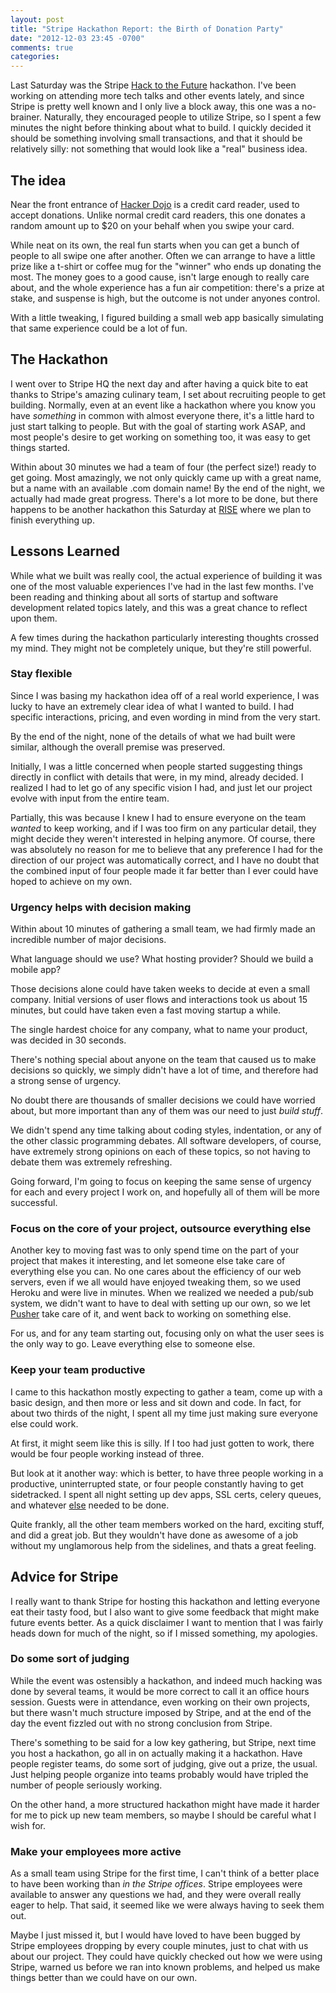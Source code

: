 ```yaml
---
layout: post
title: "Stripe Hackathon Report: the Birth of Donation Party"
date: "2012-12-03 23:45 -0700"
comments: true
categories: 
---
```

Last Saturday was the Stripe [Hack to the Future](https://stripe.com/blog/hack-to-the-future) hackathon.
I've been working on attending more tech talks and other events lately, and since Stripe is pretty well known and I only live a block away, this one was a no-brainer.
Naturally, they encouraged people to utilize Stripe, so I spent a few minutes the night before thinking about what to build.
I quickly decided it should be something involving small transactions, and that it should be relatively silly: not something that would look like a "real" business idea.

## The idea

Near the front entrance of [Hacker Dojo](http://hackerdojo.com) is a credit card reader, used to accept donations.
Unlike normal credit card readers, this one donates a random amount up to $20 on your behalf when you swipe your card.

While neat on its own, the real fun starts when you can get a bunch of people to all swipe one after another.
Often we can arrange to have a little prize like a t-shirt or coffee mug for the "winner" who ends up donating the most.
The money goes to a good cause, isn't large enough to really care about, and the whole experience has a fun air competition: there's a prize at stake, and suspense is high, but the outcome is not under anyones control.

With a little tweaking, I figured building a small web app basically simulating that same experience could be a lot of fun.

## The Hackathon

I went over to Stripe HQ the next day and after having a quick bite to eat thanks to Stripe's amazing culinary team, I set about recruiting people to get building.
Normally, even at an event like a hackathon where you know you have _something_ in common with almost everyone there, it's a little hard to just start talking to people.
But with the goal of starting work ASAP, and most people's desire to get working on something too, it was easy to get things started.

Within about 30 minutes we had a team of four (the perfect size!) ready to get going.
Most amazingly, we not only quickly came up with a great name, but a name with an available .com domain name!
By the end of the night, we actually had made great progress.
There's a lot more to be done, but there happens to be another hackathon this Saturday at [RISE](https://www.facebook.com/events/512718438746224/) where we plan to finish everything up.


## Lessons Learned

While what we built was really cool, the actual experience of building it was one of the most valuable experiences I've had in the last few months.
I've been reading and thinking about all sorts of startup and software development related topics lately, and this was a great chance to reflect upon them.

A few times during the hackathon particularly interesting thoughts crossed my mind.
They might not be completely unique, but they're still powerful.


### Stay flexible

Since I was basing my hackathon idea off of a real world experience, I was lucky to have an extremely clear idea of what I wanted to build.
I had specific interactions, pricing, and even wording in mind from the very start.

By the end of the night, none of the details of what we had built were similar, although the overall premise was preserved.

Initially, I was a little concerned when people started suggesting things directly in conflict with details that were, in my mind, already decided.
I realized I had to let go of any specific vision I had, and just let our project evolve with input from the entire team.

Partially, this was because I knew I had to ensure everyone on the team *wanted* to keep working, and if I was too firm on any particular detail, they might decide they weren't interested in helping anymore.
Of course, there was absolutely no reason for me to believe that any preference I had for the direction of our project was automatically correct, and I have no doubt that the combined input of four people made it far better than I ever could have hoped to achieve on my own.


### Urgency helps with decision making

Within about 10 minutes of gathering a small team, we had firmly made an incredible number of major decisions.

What language should we use? What hosting provider? Should we build a mobile app?

Those decisions alone could have taken weeks to decide at even a small company.
Initial versions of user flows and interactions took us about 15 minutes, but could have taken even a fast moving startup a while.

The single hardest choice for any company, what to name your product, was decided in 30 seconds.

There's nothing special about anyone on the team that caused us to make decisions so quickly, we simply didn't have a lot of time, and therefore had a strong sense of urgency.

No doubt there are thousands of smaller decisions we could have worried about, but more important than any of them was our need to just _build stuff_.

We didn't spend any time talking about coding styles, indentation, or any of the other classic programming debates.
All software developers, of course, have extremely strong opinions on each of these topics, so not having to debate them was extremely refreshing.

Going forward, I'm going to focus on keeping the same sense of urgency for each and every project I work on, and hopefully all of them will be more successful.


### Focus on the core of your project, outsource everything else

Another key to moving fast was to only spend time on the part of your project that makes it interesting, and let someone else take care of everything else you can.
No one cares about the efficiency of our web servers, even if we all would have enjoyed tweaking them, so we used Heroku and were live in minutes.
When we realized we needed a pub/sub system, we didn't want to have to deal with setting up our own, so we let [Pusher](http://pusherapp.com) take care of it, and went back to working on something else.

For us, and for any team starting out, focusing only on what the user sees is the only way to go.
Leave everything else to someone else.


### Keep your team productive

I came to this hackathon mostly expecting to gather a team, come up with a basic design, and then more or less and sit down and code.
In fact, for about two thirds of the night, I spent all my time just making sure everyone else could work.

At first, it might seem like this is silly.
If I too had just gotten to work, there would be four people working instead of three.

But look at it another way: which is better, to have three people working in a productive, uninterrupted state, or four people constantly having to get sidetracked.
I spent all night setting up dev apps, SSL certs, celery queues, and whatever [else](http://www.inc.com/magazine/20081201/how-hard-could-it-be-my-style-of-servant-leadership.html) needed to be done.

Quite frankly, all the other team members worked on the hard, exciting stuff, and did a great job.
But they wouldn't have done as awesome of a job without my unglamorous help from the sidelines, and thats a great feeling.


## Advice for Stripe

I really want to thank Stripe for hosting this hackathon and letting everyone eat their tasty food, but I also want to give some feedback that might make future events better.
As a quick disclaimer I want to mention that I was fairly heads down for much of the night, so if I missed something, my apologies.


### Do some sort of judging

While the event was ostensibly a hackathon, and indeed much hacking was done by several teams, it would be more correct to call it an office hours session.
Guests were in attendance, even working on their own projects, but there wasn't much structure imposed by Stripe, and at the end of the day the event fizzled out with no strong conclusion from Stripe.

There's something to be said for a low key gathering, but Stripe, next time you host a hackathon, go all in on actually making it a hackathon.
Have people register teams, do some sort of judging, give out a prize, the usual.
Just helping people organize into teams probably would have tripled the number of people seriously working.

On the other hand, a more structured hackathon might have made it harder for me to pick up new team members, so maybe I should be careful what I wish for.


### Make your employees more active

As a small team using Stripe for the first time, I can't think of a better place to have been working than _in the Stripe offices_.
Stripe employees were available to answer any questions we had, and they were overall really eager to help.
That said, it seemed like we were always having to seek them out.

Maybe I just missed it, but I would have loved to have been bugged by Stripe employees dropping by every couple minutes, just to chat with us about our project.
They could have quickly checked out how we were using Stripe, warned us before we ran into known problems, and helped us make things better than we could have on our own.
